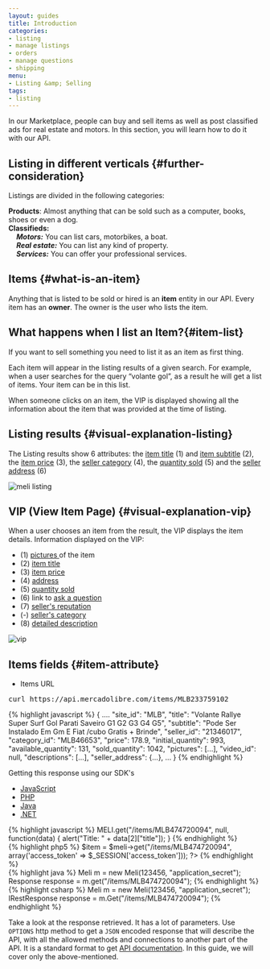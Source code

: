 ```yaml
---
layout: guides
title: Introduction
categories:
- listing
- manage listings
- orders
- manage questions
- shipping
menu:
- Listing &amp; Selling
tags:
- listing
---
```


In our Marketplace, people can buy and sell items as well as post classified ads for real estate and motors. In this section, you will learn how to do it with our API.

## Listing in different verticals {#further-consideration}

Listings are divided in the following categories:

**Products**: Almost anything that can be sold such as a computer, books, shoes or even a dog. <br/>
**Classifieds:**<br/>
&nbsp;&nbsp;&nbsp;&nbsp;***Motors:*** You can list cars, motorbikes, a boat.<br/>
&nbsp;&nbsp;&nbsp;&nbsp;***Real estate:*** You can list any kind of property.<br/>
&nbsp;&nbsp;&nbsp;&nbsp;***Services:*** You can offer your professional services.<br/>


## Items {#what-is-an-item}

Anything that is listed to be sold or hired is an <strong>item</strong> entity in our API.
Every item has an <strong>owner</strong>. The owner is the user who lists the item.

## What happens when I list an Item?{#item-list}

If you want to sell something you need to list it as an item as first thing.

Each item will appear in the listing results of a given search. For example, when a user searches for the query “volante gol”, as a result he will get a list of items. Your item can be in this list.

When someone clicks on an item, the VIP is displayed showing all the information about the item that was provided at the time of listing.


## Listing results {#visual-explanation-listing}

The Listing results show 6 attributes: the <a href="javascript:void(0)" onClick="goToByScroll('item-title')"> item title</a> (1) and <a href="javascript:void(0)" onClick="goToByScroll('item-title')">item subtitle</a> (2), the <a href="javascript:void(0)" onClick="goToByScroll('item-price')">item price</a> (3), the <a href="javascript:void(0)" onClick="goToByScroll('seller-category')">seller category</a> (4), the <a href="javascript:void(0)" onClick="goToByScroll('sold-quantity')">quantity sold</a> (5) and the <a href="javascript:void(0)" onClick="goToByScroll('seller-address')">seller address</a> (6)


![meli listing](/images/meli-listing.png)

## VIP (View Item Page) {#visual-explanation-vip}

When a user chooses an item from the result, the VIP displays the item details.
Information displayed on the VIP:
* (1) <a href="javascript:void(0)" onClick="goToByScroll('item-pictures')">pictures </a> of the item
* (2) <a href="javascript:void(0)" onClick="goToByScroll('item-title')">item title</a>
* (3) <a href="javascript:void(0)" onClick="goToByScroll('item-price')">item price</a>
* (4) <a href="javascript:void(0)" onClick="goToByScroll('seller-address')">address</a>
* (5) <a href="javascript:void(0)" onClick="goToByScroll('sold-quantity')">quantity sold</a>
* (6) link to [ask a question](/ask-a-question)
* (7) <a href="javascript:void(0)" onClick="goToByScroll('seller-reputation')">seller's reputation</a>
* (-) <a href="javascript:void(0)" onClick="goToByScroll('seller-category')"> seller's category</a>
* (8) <a href="javascript:void(0)" onClick="goToByScroll('detailed-decription')">detailed description</a>


![vip](/images/vip.png)

## Items fields {#item-attribute}

* Items URL
<pre class="terminal">
curl https://api.mercadolibre.com/items/MLB233759102
</pre>

{% highlight javascript %}
{
  ....
  "site_id": "MLB",
  "title": "Volante Rallye Super Surf Gol Parati Saveiro G1 G2 G3 G4 G5",
  "subtitle": "Pode Ser Instalado Em Gm E Fiat /cubo Gratis + Brinde",
  "seller_id": "21346017",
  "category_id": "MLB46653",
  "price": 178.9,
  "initial_quantity": 993,
  "available_quantity": 131,
  "sold_quantity": 1042,
  "pictures": [...],
  "video_id": null,
  "descriptions": [...],
  "seller_address": {...},
  ...
}
{% endhighlight %}


Getting this response using our SDK's

<div id="code">
	<ul>
		<li><a href="#js">JavaScript</a></li>
		<li><a href="#php">PHP</a></li>
		<li><a href="#java">Java</a></li>
		<li><a href="#net">.NET</a></li>
	</ul>
	<div>
		<div id="js">
{% highlight javascript %}
MELI.get("/items/MLB474720094", null, function(data) {
  alert("Title: " + data[2]["title"]);
}
{% endhighlight %}
		</div>
		<div id="php">
{% highlight php5 %}
<?php
$meli = new Meli(123456, "application_secret");

$item = $meli->get("/items/MLB474720094", array('access_token' => $_SESSION['access_token']));
?>
{% endhighlight %}
		</div>
		<div id="java">
{% highlight java %}
Meli m = new Meli(123456, "application_secret");
Response response = m.get("/items/MLB474720094");
{% endhighlight %}
		</div>
		<div id="net">
{% highlight csharp %}
Meli m = new Meli(123456, "application_secret");
IRestResponse response = m.Get("/items/MLB474720094");
{% endhighlight %}
		</div>
	</div>
</div>

Take a look at the response retrieved. It has a lot of parameters. Use <code>OPTIONS</code> http method to get a <code>JSON</code> encoded response that will describe the API, with all the allowed methods and connections to another part of the API. It is a standard format to get [API documentation](/design-considerations/#options).
In this guide, we will cover only the above-mentioned.

<script>

  window.onload = function() { startDrawing(); }

  function startDrawing(){
      $("#code").tabNavigator();

  }
</script>
